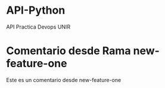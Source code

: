 # API-Python
API Practica Devops UNIR

# Comentario desde Rama new-feature-one
Este es un comentario desde new-feature-one



